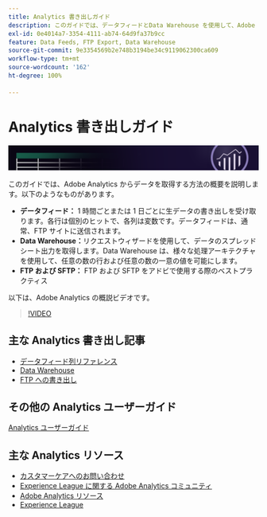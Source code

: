 ```yaml
---
title: Analytics 書き出しガイド
description: このガイドでは、データフィードとData Warehouse を使用して、Adobe Analytics からデータを取得する方法を概説します。
exl-id: 0e4014a7-3354-4111-ab74-64d9fa37b9cc
feature: Data Feeds, FTP Export, Data Warehouse
source-git-commit: 9e3354569b2e748b3194be34c9119062300ca609
workflow-type: tm+mt
source-wordcount: '162'
ht-degree: 100%

---
```


# Analytics 書き出しガイド

![バナー](../../assets/doc_banner_export.png)

このガイドでは、Adobe Analytics からデータを取得する方法の概要を説明します。以下のようなものがあります。

* **データフィード：** 1 時間ごとまたは 1 日ごとに生データの書き出しを受け取ります。各行は個別のヒットで、各列は変数です。データフィードは、通常、FTP サイトに送信されます。
* **Data Warehouse：**&#x200B;リクエストウィザードを使用して、データのスプレッドシート出力を取得します。Data Warehouse は、様々な処理アーキテクチャを使用して、任意の数の行および任意の数の一意の値を可能にします。
* **FTP および SFTP：** FTP および SFTP をアドビで使用する際のベストプラクティス

以下は、Adobe Analytics の概説ビデオです。

>[!VIDEO](https://video.tv.adobe.com/v/27429/?quality=12)

## 主な Analytics 書き出し記事

* [データフィード列リファレンス](/help/export/analytics-data-feed/c-df-contents/datafeeds-reference.md)
* [Data Warehouse](data-warehouse/data-warehouse.md)
* [FTP への書き出し](ftp-and-sftp/ftp-overview.md)

## その他の Analytics ユーザーガイド

[Analytics ユーザーガイド](https://experienceleague.adobe.com/docs/analytics.html?lang=ja)

## 主な Analytics リソース

* [カスタマーケアへのお問い合わせ](https://experienceleague.adobe.com/?support-solution=Analytics#support)
* [Experience League に関する Adobe Analytics コミュニティ](https://experienceleaguecommunities.adobe.com/t5/adobe-analytics/ct-p/adobe-analytics-community?profile.language=ja)
* [Adobe Analytics リソース](https://experienceleaguecommunities.adobe.com/t5/adobe-analytics-discussions/adobe-analytics-resources/m-p/276666?profile.language=ja)
* [Experience League](https://landing.adobe.com/experience-league/)
